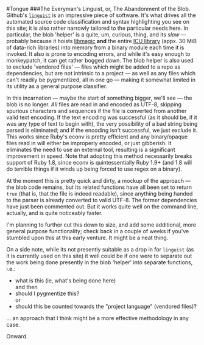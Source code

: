 #Tongue
###The Everyman's Linguist, or, The Abandonment of the Blob.
Github's [```linguist```](https://github.com/github/linguist) is an impressive piece of software. It's what drives all the automated source code classification and syntax highlighting you see on this site; it is also rather narrowly tailored to the particular needs here. In particular, the blob 'helper' is a quite, um, curious, thing, and its _slow_ — probably because it hoists [libmagic](http://darwinsys.com/file) **and** the entire [ICU library](http://icu-project.org) (appx. 30 MiB of data-rich libraries) into memory from a binary module each time it is invoked. It also is prone to encoding errors, and while it's easy enough to monkeypatch, it can get rather bogged down. The blob helper is also used to exclude 'vendored files' — files which might be added to a repo as dependencies, but are not intrinsic to a project — as well as any files which can't readily be pygmentized, all in one go — making it somewhat limited in its utility as a general purpose classifier.

In this incarnation — maybe the start of something bigger, we'll see — the blob is no longer. _All_ files are read in and encoded as UTF-8, skipping spurious characters and sequences if the file is converted from another valid text encoding. If the text encoding was successful (as it should be, if it was any type of text to begin with), the very possibility of a bad string being parsed is eliminated; and if the encoding isn't successful, we just exclude it. This works since Ruby's econv is pretty efficient and any binary/opaque files read in will either be improperly encoded, or just gibberish. It eliminates the need to use an external tool, resulting is a significant improvement in speed. Note that adopting this method necessarily breaks support of Ruby 1.8, since econv is quintessentially Ruby 1.9+ (and 1.8 will do terrible things if it winds up being forced to use regex on a binary).

At the moment this is pretty quick and dirty, a mockup of the approach — the blob code remains, but its related functions have all been set to return ```true``` (that is, that the file is indeed readable), since anything being handed to the parser is already converted to valid UTF-8. The former dependencies have just been commented out. But it works quite well on the command line, actually, and is quite noticeably faster.

I'm planning to further cut this down to size, and add some additional, more general purpose functionality; check back in a couple of weeks if you've stumbled upon this at this early venture. It might be a neat thing.


On a side note, while its not presently suitable as a drop in for ```linguist``` (as it is currently used on this site) it well could be if one were to separate out the work being done presently in the blob 'helper' into separate functions, i.e.:

  - what is this (ie, what's being done here)  
      and then
  - should I pygmentize this?  
      or
  - should this be counted towards the "project language" (vendored files)?

... an approach that I think might be a more effective methodology in any case.

Onward.
